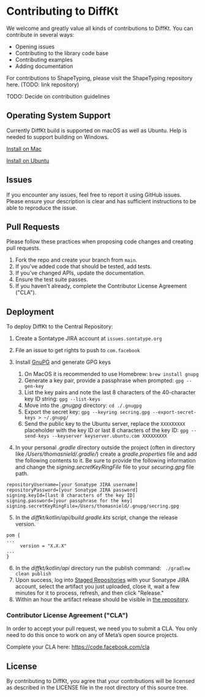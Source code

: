 # Contributing to DiffKt
We welcome and greatly value all kinds of contributions to DiffKt. You can contribute in several ways:

* Opening issues
* Contributing to the library code base
* Contributing examples
* Adding documentation

For contributions to ShapeTyping, please visit the ShapeTyping repository here. (TODO: link repository)

TODO: Decide on contribution guidelines


## Operating System Support 

Currently DiffKt build is supported on macOS as well as Ubuntu. Help is needed to support building on Windows. 

[Install on Mac](https://github.com/facebookresearch/diffkt/blob/main/INSTALL_MAC.md)

[Install on Ubuntu](https://github.com/facebookresearch/diffkt/blob/main/INSTALL_UBUNTU.md)

## Issues

If you encounter any issues, feel free to report it using GitHub issues. Please ensure your description is clear and has sufficient instructions to be able to reproduce the issue.

## Pull Requests

Please follow these practices when proposing code changes and creating pull requests. 

1. Fork the repo and create your branch from `main`.
2. If you've added code that should be tested, add tests.
3. If you've changed APIs, update the documentation.
4. Ensure the test suite passes.
5. If you haven't already, complete the Contributor License Agreement ("CLA").

## Deployment

To deploy DiffKt to the Central Repository: 

1. Create a Sontatype JIRA account at `issues.sontatype.org` 
2. File an issue to get rights to push to `com.facebook`
3. Install [GnuPG](https://gnupg.org) and generate GPG keys 

     1. On MacOS it is recommended to use Homebrew: `brew install gnupg` 
     2. Generate a key pair, provide a passphrase when prompted: `gpg --gen-key` 
     3. List the key pairs and note the last 8 characters of the 40-character key ID string: `gpg --list-keys`
     4. Move into the  _.gnugpg_ directory: `cd ./.gnugpg`
     5. Export the secret key: `gpg --keyring secring.gpg --export-secret-keys > ~/.gnupg/`
     6. Send the public key to the Ubuntu server, replace the `XXXXXXXXX` placeholder with the key ID or last 8 characters of the key ID: `gpg --send-keys --keyserver keyserver.ubuntu.com XXXXXXXXX`     

4. In your personal _.gradle_ directory outside the project (often in directory like _/Users/thomasnield/.gradle/_) create a _gradle.properties_ file and add the following contents to it. Be sure to provide the following information and change the _signing.secretKeyRingFile_ file to your _securing.gpg_ file path. 

```
repositoryUsername=[your Sonatype JIRA username]
repositoryPassword=[your Sonatype JIRA password]
signing.keyId=[last 8 characters of the key ID]
signing.password=[your passphrase for the key]
signing.secretKeyRingFile=/Users/thomasnield/.gnupg/secring.gpg
```

5. In the _diffkt/kotlin/api/build.gradle.kts_ script, change the release version. 

```
pom { 
...
     version = "X.X.X"
...
}
```

6. In the _diffkt/kotlin/api_ directory run the publish command: ` ./gradlew clean publish`
7. Upon success, log into [Staged Repositories](https://oss.sonatype.org/#stagingRepositories) with your Sonatype JIRA account, select the artifact you just uploaded, close it, wait a few minutes for it to process, refresh, and then click "Release."
8. Within an hour the artifact release should be visible in [the repository](https://repo1.maven.org/maven2/com/facebook/diffkt/). 

### Contributor License Agreement ("CLA")

In order to accept your pull request, we need you to submit a CLA. You only need to do this once to work on any of Meta’s open source projects.

Complete your CLA here: https://code.facebook.com/cla

## License

By contributing to DiffKt, you agree that your contributions will be licensed as described in the LICENSE file in the root directory of this source tree.
